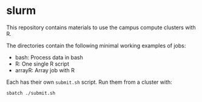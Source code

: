 # slurm

This repository contains materials to use the campus compute clusters with R.

The directories contain the following minimal working examples of jobs:

- bash: Process data in bash
- R: One single R script
- arrayR: Array job with R

Each has their own `submit.sh` script.
Run them from a cluster with:

```
sbatch ./submit.sh
```

